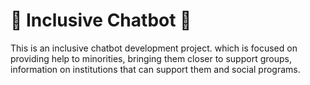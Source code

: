 # 🤝 Inclusive Chatbot 🤝 
 This is an inclusive chatbot development project. which is focused on providing help to minorities, bringing them closer to support groups, information on institutions that can support them and social programs.
